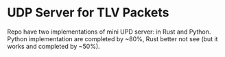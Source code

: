 # UDP Server for TLV Packets

Repo have two implementations of mini UPD server: in Rust and Python.  
Python implementation are completed by ~80%, Rust better not see (but it works and completed by ~50%).
